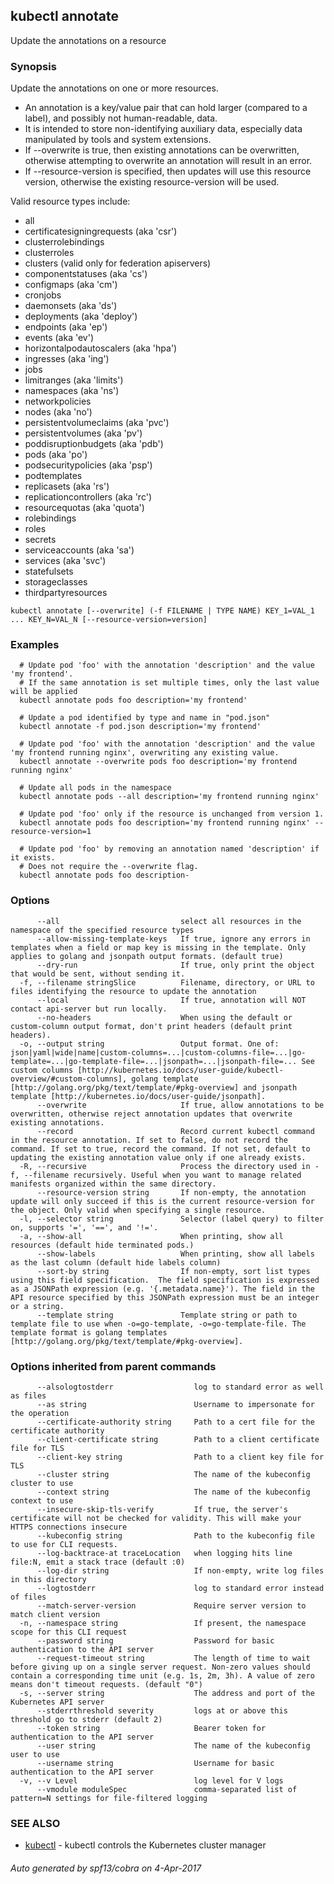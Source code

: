 ## kubectl annotate

Update the annotations on a resource

### Synopsis


Update the annotations on one or more resources. 

  * An annotation is a key/value pair that can hold larger (compared to a label), and possibly not human-readable, data.  
  * It is intended to store non-identifying auxiliary data, especially data manipulated by tools and system extensions.  
  * If --overwrite is true, then existing annotations can be overwritten, otherwise attempting to overwrite an annotation will result in an error.  
  * If --resource-version is specified, then updates will use this resource version, otherwise the existing resource-version will be used.  

Valid resource types include: 

  * all  
  * certificatesigningrequests (aka 'csr')  
  * clusterrolebindings  
  * clusterroles  
  * clusters (valid only for federation apiservers)  
  * componentstatuses (aka 'cs')  
  * configmaps (aka 'cm')  
  * cronjobs  
  * daemonsets (aka 'ds')  
  * deployments (aka 'deploy')  
  * endpoints (aka 'ep')  
  * events (aka 'ev')  
  * horizontalpodautoscalers (aka 'hpa')  
  * ingresses (aka 'ing')  
  * jobs  
  * limitranges (aka 'limits')  
  * namespaces (aka 'ns')  
  * networkpolicies  
  * nodes (aka 'no')  
  * persistentvolumeclaims (aka 'pvc')  
  * persistentvolumes (aka 'pv')  
  * poddisruptionbudgets (aka 'pdb')  
  * pods (aka 'po')  
  * podsecuritypolicies (aka 'psp')  
  * podtemplates  
  * replicasets (aka 'rs')  
  * replicationcontrollers (aka 'rc')  
  * resourcequotas (aka 'quota')  
  * rolebindings  
  * roles  
  * secrets  
  * serviceaccounts (aka 'sa')  
  * services (aka 'svc')  
  * statefulsets  
  * storageclasses  
  * thirdpartyresources

```
kubectl annotate [--overwrite] (-f FILENAME | TYPE NAME) KEY_1=VAL_1 ... KEY_N=VAL_N [--resource-version=version]
```

### Examples

```
  # Update pod 'foo' with the annotation 'description' and the value 'my frontend'.
  # If the same annotation is set multiple times, only the last value will be applied
  kubectl annotate pods foo description='my frontend'
  
  # Update a pod identified by type and name in "pod.json"
  kubectl annotate -f pod.json description='my frontend'
  
  # Update pod 'foo' with the annotation 'description' and the value 'my frontend running nginx', overwriting any existing value.
  kubectl annotate --overwrite pods foo description='my frontend running nginx'
  
  # Update all pods in the namespace
  kubectl annotate pods --all description='my frontend running nginx'
  
  # Update pod 'foo' only if the resource is unchanged from version 1.
  kubectl annotate pods foo description='my frontend running nginx' --resource-version=1
  
  # Update pod 'foo' by removing an annotation named 'description' if it exists.
  # Does not require the --overwrite flag.
  kubectl annotate pods foo description-
```

### Options

```
      --all                           select all resources in the namespace of the specified resource types
      --allow-missing-template-keys   If true, ignore any errors in templates when a field or map key is missing in the template. Only applies to golang and jsonpath output formats. (default true)
      --dry-run                       If true, only print the object that would be sent, without sending it.
  -f, --filename stringSlice          Filename, directory, or URL to files identifying the resource to update the annotation
      --local                         If true, annotation will NOT contact api-server but run locally.
      --no-headers                    When using the default or custom-column output format, don't print headers (default print headers).
  -o, --output string                 Output format. One of: json|yaml|wide|name|custom-columns=...|custom-columns-file=...|go-template=...|go-template-file=...|jsonpath=...|jsonpath-file=... See custom columns [http://kubernetes.io/docs/user-guide/kubectl-overview/#custom-columns], golang template [http://golang.org/pkg/text/template/#pkg-overview] and jsonpath template [http://kubernetes.io/docs/user-guide/jsonpath].
      --overwrite                     If true, allow annotations to be overwritten, otherwise reject annotation updates that overwrite existing annotations.
      --record                        Record current kubectl command in the resource annotation. If set to false, do not record the command. If set to true, record the command. If not set, default to updating the existing annotation value only if one already exists.
  -R, --recursive                     Process the directory used in -f, --filename recursively. Useful when you want to manage related manifests organized within the same directory.
      --resource-version string       If non-empty, the annotation update will only succeed if this is the current resource-version for the object. Only valid when specifying a single resource.
  -l, --selector string               Selector (label query) to filter on, supports '=', '==', and '!='.
  -a, --show-all                      When printing, show all resources (default hide terminated pods.)
      --show-labels                   When printing, show all labels as the last column (default hide labels column)
      --sort-by string                If non-empty, sort list types using this field specification.  The field specification is expressed as a JSONPath expression (e.g. '{.metadata.name}'). The field in the API resource specified by this JSONPath expression must be an integer or a string.
      --template string               Template string or path to template file to use when -o=go-template, -o=go-template-file. The template format is golang templates [http://golang.org/pkg/text/template/#pkg-overview].
```

### Options inherited from parent commands

```
      --alsologtostderr                  log to standard error as well as files
      --as string                        Username to impersonate for the operation
      --certificate-authority string     Path to a cert file for the certificate authority
      --client-certificate string        Path to a client certificate file for TLS
      --client-key string                Path to a client key file for TLS
      --cluster string                   The name of the kubeconfig cluster to use
      --context string                   The name of the kubeconfig context to use
      --insecure-skip-tls-verify         If true, the server's certificate will not be checked for validity. This will make your HTTPS connections insecure
      --kubeconfig string                Path to the kubeconfig file to use for CLI requests.
      --log-backtrace-at traceLocation   when logging hits line file:N, emit a stack trace (default :0)
      --log-dir string                   If non-empty, write log files in this directory
      --logtostderr                      log to standard error instead of files
      --match-server-version             Require server version to match client version
  -n, --namespace string                 If present, the namespace scope for this CLI request
      --password string                  Password for basic authentication to the API server
      --request-timeout string           The length of time to wait before giving up on a single server request. Non-zero values should contain a corresponding time unit (e.g. 1s, 2m, 3h). A value of zero means don't timeout requests. (default "0")
  -s, --server string                    The address and port of the Kubernetes API server
      --stderrthreshold severity         logs at or above this threshold go to stderr (default 2)
      --token string                     Bearer token for authentication to the API server
      --user string                      The name of the kubeconfig user to use
      --username string                  Username for basic authentication to the API server
  -v, --v Level                          log level for V logs
      --vmodule moduleSpec               comma-separated list of pattern=N settings for file-filtered logging
```

### SEE ALSO
* [kubectl](kubectl.md)	 - kubectl controls the Kubernetes cluster manager

###### Auto generated by spf13/cobra on 4-Apr-2017
